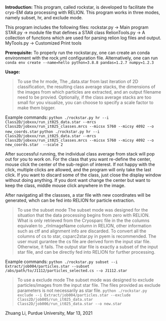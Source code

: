 **Introduction:**
This program, called rockstar, is developed to facilitate the cryo-EM data processing with RELION.
This program works in three modes, namely subset, hr, and exclude mode.

This program includes the following files:
  rockstar.py         -> Main program
  STAR.py             -> module file that defines a STAR class
  RelionTools.py      -> A collection of functions which are used for parsing relion log files and output.
  MyTools.py          -> Customized Print tools

**Prerequisite:**
To properly run the rockstar.py, one can create an conda environment with the rock.yml configuration file.
Alternatively, one can run `conda env create --name=hello python=3.8.8 pandas=1.2.7 numpy=1.2.3`

**Usage:**
> To use the hr mode,
The _data.star from last iteration of 2D classification, the resulting class average stacks, the dimensions of the images from which particles are extracted, and an output filename need to be provied. Optionally, if the class average stacks are too small for you visualize, you can choose to specify a scale factor to make them bigger.

Example commands:
`python ./rockstar.py hr --i Class2D/jobxxx/run_it025_data.star --mrcs Class2D/jobxxx/run_it025_classes.mrcs --micsx 5760 --micsy 4092 --o new_coords.star`
`python ./rockstar.py hr --i Class2D/jobxxx/run_it025_data.star --mrcs Class2D/jobxxx/run_it025_classes.mrcs --micsx 5760 --micsy 4092 --o new_coords.star  --scale 2`

After successful running, the individual class average from stack will pop out for you to work on. For the class that you want re-define the center, mouse click the center of the sub-region of interest.  If not happy with the click, multiple clicks are allowed, and the program will only take the last click. If you want to discard some of the class, just close the display window without doing anything. If you dont want change the center but want to keep the class, middle mouse click anywhere in the image.

After navigating all the classses, a star file with new coordinates will be generated, whch can be fed into RELION for particle extraction.


>To use the subset mode
The subset mode was designed for the situation that the data processing begins from zero with RELION. What is only retrieved from the Cryosparc file in the the columns equivalen to _rlnImageName column in RELION, other information such as ctf and alignment info are discarded. To convert all the columns of cs to star, csparc2star.py in pyem is recommended. The user must gurantee the cs file are derived form the input star file. Otherwise, it fails. The output star file is exactly a subset of the input star file, and can be directly fed into RELION for further processing.

Example commands:
`python ./rockstar.py subset --i Extract/job004/particles.star --subset /abs/path/to/J1112/particles_selected.cs --o J1112.star `

> To use a exclude mode
The subset mode was designed to exclude particles/images from the input star file. The files provided as exclude parameters is not necessarily as star file.
`python ./rockstar.py exclude --i Extract/job004/particles.star --exclude Class2D/job005/run_it025_data.star Class2D/job006/run_it025_data.star --o new.star `

Zhuang Li,
Purdue University,
Mar 13, 2021
